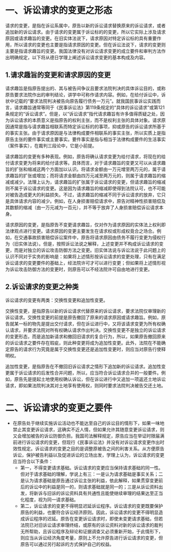 # 一、诉讼请求的变更之形态
请求的变更，是指在诉讼系属中，原告以新的诉讼请求替换原来的诉讼请求，或者追加新的诉讼请求。由于请求的变更属于诉讼标的的变更，所以它实际上涉及请求原因或请求趣旨的变更。在旧实体法说下，请求原因对特定诉讼标的具有重要作用，所以请求的变更也主要是指请求原因的变更。但在诉讼法说下，请求的变更则主要是指请求趣旨的变更。我国法律没有对诉讼请求变更的成立要件和审判方法作出明确规定，以下将从德日学理上阐述诉讼请求变更的基本构成及内容。
## 1.请求趣旨的变更和请求原因的变更
请求趣旨是指原告提出的、其与被告间争议且要求法院判决的具体诉讼目的，或称原告要求法院作出的审判结论，讲学中可称作请求内容。例如，在给付诉讼中，诉状中记载的“要求法院判决被告向原告履行债务一万元”。就我国民事诉讼实践而言，请求趣旨通常等同于《民事诉讼法》第119条规定的“具体的诉讼请求”或第121条规定的“诉讼请求”。但是，以“诉讼请求”指代请求趣旨有许多值得质疑之处，因为诉讼请求的本质意义是指原告的权利主张，而不是权利主张的具体对象。请求原因通常是指与请求趣旨相联系而特定诉讼标的的事项，抑或原告的诉讼请求所基于的事实主张。由于请求原因是与法律构成要件相联系的事实主张，所以实质上是指原告主张的要件事实或主要事实。要件事实是指与相当于法律构成要件的生活事实（案件事实），在裁判三段论中，它是小前提。

请求趣旨的变更有多种表现。例如，原告将确认请求变更为给付请求，将现在的给付请求变更为将来的给付请求等。具体而言，对于请求趣旨的变更又可以从请求趣旨的扩张和缩减这两个方面加以认识。将请求金额由一万元增至两万元的，属于请求趣旨的扩张或增加；而将请求金额由四万元减至两万元的，则属于请求趣旨的缩减或减少。法理上认为，请求趣旨的扩张属于诉讼请求的变更，但请求趣旨的缩减则不属于诉讼请求的变更。这是因为请求趣旨的缩减即使得到法院认可，也不可能对被告造成更大的利益损失。不过，请求趣旨的缩减不同于诉讼请求的放弃，它只是具体请求内容的减少。例如，在人身损害赔偿请求中，原告对精神性损害赔偿及其数额的缩减（由一万元减为一百元），并不等于放弃了人身损害赔偿诉讼请求本身。

请求原因的变更，是指原告不变更请求趣旨，仅对作为请求原因的实体法上权利即法律观点进行变更。请求原因的变更主要发生在请求权或形成权竟合之场合。例如，在交通事故损害赔偿诉讼案件中，原告将请求原因由债务不履行变更为侵权行为（旧实体法说）。但是，按照诉讼法说之解释，上述变更并不构成诉讼请求的变更，而是对独立的诉讼攻击防御方法之变更。旧实体法说与诉讼法说于此问题上的认识不同对于实务的影响是：如果将上述情形按诉讼请求的变更处理，只有在满足诉讼请求的变更要件的基础上，经法院许可才可以进行变更；但如果将上述情形视为诉讼攻击防御方法的变更时，则原告可以不经法院许可自由地进行变更。
## 2.诉讼请求的变更之种类
诉讼请求的变更有两类：交换性变更和追加性变更。

交换性变更，是指原告以新的诉讼请求代替原来的诉讼请求，要求法院仅审理新的诉讼请求。交换性变更的前提是原告撤回了原来的请求原因或请求趣旨。例如，原告就某一标的物先是提出交付请求，但在诉讼进行中，又将该请求变更为所有权确认请求，并要求法院对所有权确认请求作出判决。交换性变更不是独立的诉讼请求的变更形态，而是追加新请求和撤回旧请求的复合行为，所以，如果原告撤回原来的诉讼请求之要件存在瑕疵，则此种变更将成为追加性变更。此外，法院在不能确定原告的请求行为究竟是属于交换性变更还是追加性变更时，则应当对原告行使释明权。

追加性变更，是指原告在不撤回旧诉讼请求之情形下追加新的诉讼请求。追加性变更属于诉讼请求的后发性合并问题，所以，应当符合诉讼请求合并的一般要件。例如，原告先是提起土地使用权确认诉讼，但在诉讼进行中又追加一项返还土地诉讼请求，即如果法院判决其对土地享有使用权，则同时要求法院判决被告交还土地。
# 二、诉讼请求的变更之要件
- 在原告处于继续实施诉讼活动也不能达至自己的诉讼目的情形下，如果一味地禁止其变更诉讼请求，这确实不近人情，但如果允许其随意变更诉讼请求，则又会增加被告的诉讼防御负担。我国司法解释规定，原告应当在举证时限届满前进行诉讼请求的变更，但现行《民事诉讼法》并没有对诉讼请求变更作出时效性规定。诉讼请求的变更之目的是调整原被告之间的利害关系。从方便原告诉讼，保护被告利益以及促进诉讼的立场出发，学理上认为，诉讼请求的变更应当符合以下条件：
	- 第一，不得变更请求基础。诉讼请求的变更应当保持请求基础的同一性。但对于请求基础的理解，学说上有三：一是认为请求基础是事实关系；二是认为请求基础是原告通过诉讼主张的利益，依此解释，如果贯穿变更前后的诉讼中的利益是同一的，则请求基础就是同一的；三是从诉讼资料出发，将新诉与旧诉的诉讼资料具有共通性且能使继续审理的结果达至正当化程度，视为同一请求基础。
	- 第二，诉讼请求的变更不得明显迟延诉讼程序。诉讼请求的变更既要保护原告的利益，也要符合诉讼经济原则。因此，诉讼请求的变更不得明显造成诉讼程序的迟延。原告在变更诉讼请求时，即使未变更请求基础，但若法院已对旧诉讼请求审理终结，或原有的诉讼资料对新的诉讼请求的裁判无所帮助，且诉讼程序及辩论和证据调查又必须重新开始，于此情形下，则应当从诉讼经济角度考量，原则上不允许原告进行诉讼请求的变更，但原告可以通过另行起诉的方式保护自己的权益。